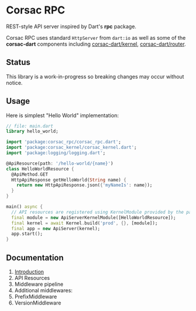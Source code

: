 # Corsac RPC

REST-style API server inspired by Dart's __rpc__ package.

Corsac RPC uses standard `HttpServer` from `dart:io` as well as
some of the __corsac-dart__ components including
[corsac-dart/kernel](https://github.com/corsac-dart/kernel),
[corsac-dart/router](https://github.com/corsac-dart/router).

## Status

This library is a work-in-progress so breaking changes may occur without notice.

## Usage

Here is simplest "Hello World" implementation:

```dart
// file: main.dart
library hello_world;

import 'package:corsac_rpc/corsac_rpc.dart';
import 'package:corsac_kernel/corsac_kernel.dart';
import 'package:logging/logging.dart';

@ApiResource(path: '/hello-world/{name}')
class HelloWorldResource {
  @ApiMethod.GET
  HttpApiResponse getHelloWorld(String name) {
    return new HttpApiResponse.json({'myNameIs': name});
  }
}

main() async {
  // API resources are registered using KernelModule provided by the package.
  final module = new ApiServerKernelModule([HelloWorldResource]);
  final kernel = await Kernel.build('prod', {}, [module]);
  final app = new ApiServer(kernel);
  app.start();
}
```

## Documentation

1. [Introduction](doc/01-introduction.md)
2. API Resources
3. Middleware pipeline
4. Additional middlewares:
  1. PrefixMiddleware
  2. VersionMiddleware
